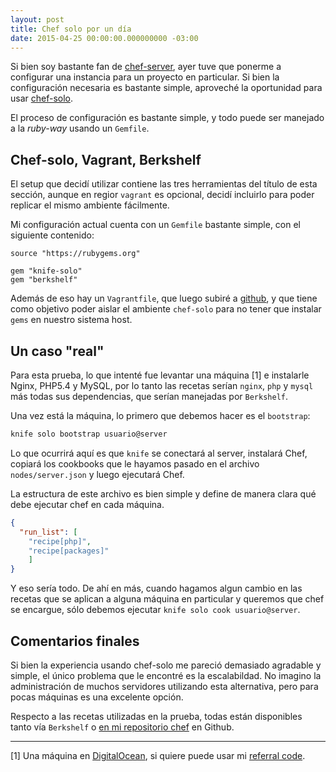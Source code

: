 ```yaml
---
layout: post
title: Chef solo por un día
date: 2015-04-25 00:00:00.000000000 -03:00
---
```

Si bien soy bastante fan de [chef-server](http://docs.chef.io/server/), ayer tuve que ponerme a configurar una instancia para un proyecto en particular. Si bien la configuración necesaria es bastante simple, aproveché la oportunidad para usar [chef-solo](https://docs.chef.io/chef_solo.html).

El proceso de configuración es bastante simple, y todo puede ser manejado a la
*ruby-way* usando un `Gemfile`.

## Chef-solo, Vagrant, Berkshelf
El setup que decidí utilizar contiene las tres herramientas del título de esta
sección, aunque en regior `vagrant` es opcional, decidí incluirlo para poder
replicar el mismo ambiente fácilmente.

Mi configuración actual cuenta con un `Gemfile` bastante simple, con el
siguiente contenido:

```Gemfile
source "https://rubygems.org"

gem "knife-solo"
gem "berkshelf"
```

Además de eso hay un `Vagrantfile`, que luego subiré a [github](https://github.com/boris), y que tiene como objetivo poder aislar el ambiente `chef-solo` para no tener que instalar `gems` en nuestro sistema host.

## Un caso "real"
Para esta prueba, lo que intenté fue levantar una máquina [1] e instalarle Nginx, PHP5.4 y MySQL, por lo tanto las recetas serían `nginx`, `php` y `mysql` más todas sus dependencias, que serían manejadas por `Berkshelf`.

Una vez está la máquina, lo primero que debemos hacer es el `bootstrap`:

```bash
knife solo bootstrap usuario@server
```

Lo que ocurrirá aquí es que `knife` se conectará al server, instalará Chef, copiará los cookbooks que le hayamos pasado en el archivo `nodes/server.json` y luego ejecutará Chef.

La estructura de este archivo es bien simple y define de manera clara qué debe ejecutar chef en cada máquina.

```json
{
  "run_list": [
    "recipe[php]",
    "recipe[packages]"
    ]
}
```

Y eso sería todo. De ahí en más, cuando hagamos algun cambio en las recetas que se aplican a alguna máquina en particular y queremos que chef se encargue, sólo debemos ejecutar `knife solo cook usuario@server`.

## Comentarios finales
Si bien la experiencia usando chef-solo me pareció demasiado agradable y simple, el único problema que le encontré es la escalabildad. No imagino la administración de muchos servidores utilizando esta alternativa, pero para pocas máquinas es una excelente opción.

Respecto a las recetas utilizadas en la prueba, todas están disponibles tanto vía `Berkshelf` o [en mi repositorio chef](https://github.com/boris/chef) en
Github.

* * *

[1] Una máquina en [DigitalOcean](https://digitalocean.com), si quiere puede
usar mi [referral code](https://www.digitalocean.com/?refcode=ca2727423015).
